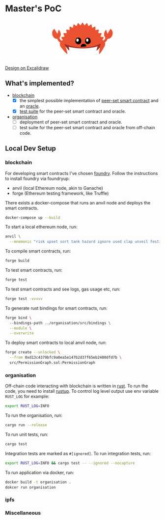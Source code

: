 # Master's PoC

<p align="center">
    <img width="200" src="./imgs/ferris.png" alt="Ferris">
</p>

[Design on Excalidraw](https://excalidraw.com/#token=9wvvufCJTAaAYfN1Qjf9I)

## What's implemented?
- [blockchain](./blockchain)
  - [x] the simplest possible implementation of [peer-set smart contract](./blockchain/src/peer-set)
    and an [oracle](./blockchain/src/oracle).
  - [x] [test suite](./blockchain/test/PeerSet.t.sol) for the peer-set smart contract and oracle.
- [organisation](./organisation)
  - [ ] deployment of peer-set smart contract and oracle.
  - [ ] test suite for the peer-set smart contract and oracle from off-chain code.

## Local Dev Setup

### blockchain
For developing smart contracts I've chosen [foundry](https://github.com/foundry-rs/foundry). 
Follow the instructions to install foundry via foundryup:
- anvil (local Ethereum node, akin to Ganache)
- forge (Ethereum testing framework, like Truffle)

There exists a docker-compose that runs an anvil node 
and deploys the smart contracts.
```bash
docker-compose up --build
```

To start a local ethereum node, run:
```bash
anvil \
  --mnemonic "risk upset sort tank hazard ignore used clap unveil festival barrel wrap"
```

To compile smart contracts, run:
```bash
forge build
```

To test smart contracts, run:
```bash
forge test 
```

To test smart contracts and see logs, gas usage etc, run:
```bash
forge test -vvvvv
```

To generate rust bindings for smart contracts, run:
```bash
forge bind \ 
  --bindings-path ../organisation/src/bindings \
  --module \
  --overwrite
```

To deploy smart contracts to local anvil node, run:
```bash
forge create --unlocked \
  --from 0xd13c4379bfc9a0ea5e147b2d37f65eb2400dfd7b \
  src/PermissionGraph.sol:PermissionGraph
```

### organisation
Off-chain code interacting with blockchain is written in [rust](https://www.rust-lang.org/).
To run the code, you need to install [rustup](https://rustup.rs/).
To control log level output use env variable `RUST_LOG` for example:
```bash
export RUST_LOG=INFO
```

To run the organisation, run:
```bash
cargo run --release
```

To run unit tests, run:
```bash
cargo test
```

Integration tests are marked as `#[ignored]`. To run integration tests, run:
```bash
export RUST_LOG=INFO && cargo test -- --ignored --nocapture
```

To run application via docker, run:
```bash
docker build -t organisation .
dokcer run organisation
```

### ipfs

### Miscellaneous

